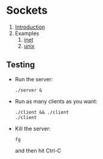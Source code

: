 # Sockets

1.  [Introduction](introduction.md)
1.  Examples
    1.  [inet](inet/)
    1.  [unix](unix/)

## Testing

-   Run the server:

        ./server &

-   Run as many clients as you want:

        ./client && ./client
        ./client

-   Kill the server:

        fg

    and then hit Ctrl-C
